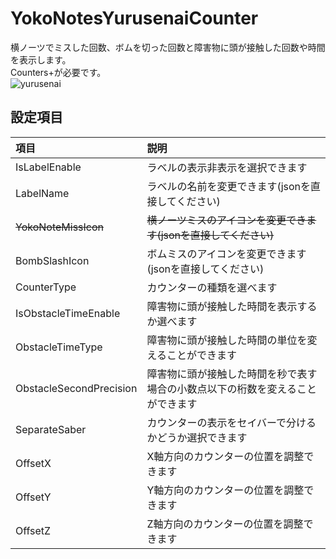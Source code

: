 # YokoNotesYurusenaiCounter
横ノーツでミスした回数、ボムを切った回数と障害物に頭が接触した回数や時間を表示します。<br>
Counters+が必要です。<br>
![yurusenai](https://user-images.githubusercontent.com/86054813/172263444-a076ca25-ca5e-4d12-acaf-5b994c91d0c9.png)

## 設定項目
|項目|説明|
|:---|:---|
|IsLabelEnable|ラベルの表示非表示を選択できます|
|LabelName|ラベルの名前を変更できます(jsonを直接してください)|
|~~YokoNoteMissIcon~~|~~横ノーツミスのアイコンを変更できます(jsonを直接してください)~~|
|BombSlashIcon|ボムミスのアイコンを変更できます(jsonを直接してください)|
|CounterType|カウンターの種類を選べます|
|IsObstacleTimeEnable|障害物に頭が接触した時間を表示するか選べます|
|ObstacleTimeType|障害物に頭が接触した時間の単位を変えることができます|
|ObstacleSecondPrecision|障害物に頭が接触した時間を秒で表す場合の小数点以下の桁数を変えることができます|
|SeparateSaber|カウンターの表示をセイバーで分けるかどうか選択できます|
|OffsetX|X軸方向のカウンターの位置を調整できます|
|OffsetY|Y軸方向のカウンターの位置を調整できます|
|OffsetZ|Z軸方向のカウンターの位置を調整できます|
